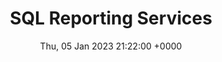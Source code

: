 ---
title: SQL Reporting Services
description: SQL Server Reporting Services (SSRS) is a server-based report generating software system from Microsoft. It is part of a suite of Microsoft SQL Server services, including SSAS (SQL Server Analysis Services) and SSIS (SQL Server Integration Services).
date: Thu, 05 Jan 2023 21:22:00 +0000
lastmod: Thu, 05 Jan 2023 21:22:00 +0000
SEO:
  title: List of articles tagged 'SQL Reporting Services'
---